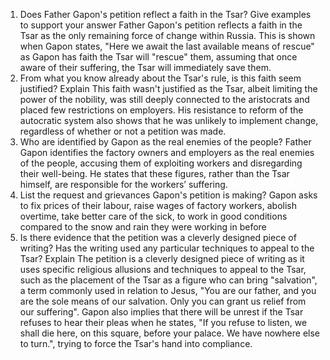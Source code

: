 1. Does Father Gapon's petition reflect a faith in the Tsar? Give examples to support your answer
	  Father Gapon's petition reflects a faith in the Tsar as the only remaining force of change within Russia. This is shown when Gapon states, "Here we await the last available means of rescue" as Gapon has faith the Tsar will "rescue" them, assuming that once aware of their suffering, the Tsar will immediately save them.
2. From what you know already about the Tsar's rule, is this faith seem justified? Explain
	 This faith wasn't justified as the Tsar, albeit limiting the power of the nobility, was still deeply connected to the aristocrats and placed few restrictions on employers. His resistance to reform of the autocratic system also shows that he was unlikely to implement change, regardless of whether or not a petition was made. 
3. Who are identified by Gapon as the real enemies of the people?
	 Father Gapon identifies the factory owners and employers as the real enemies of the people, accusing them of exploiting workers and disregarding their well-being. He states that these figures, rather than the Tsar himself, are responsible for the workers’ suffering.
4. List the request and grievances Gapon's petition is making?
	Gapon asks to fix prices of their labour, raise wages of factory workers, abolish overtime, take better care of the sick, to work in good conditions compared to the snow and rain they were working in before
5. Is there evidence that the petition was a cleverly designed piece of writing? Has the writing used any particular techniques to appeal to the Tsar? Explain
	The petition is a cleverly designed piece of writing as it uses specific religious allusions and techniques to appeal to the Tsar, such as the placement of the Tsar as a figure who can bring "salvation", a term commonly used in relation to Jesus, "You are our father, and you are the sole means of our salvation. Only you can grant us relief from our suffering". Gapon also implies that there will be unrest if the Tsar refuses to hear their pleas when he states, "If you refuse to listen, we shall die here, on this square, before your palace. We have nowhere else to turn.", trying to force the Tsar's hand into compliance. 

